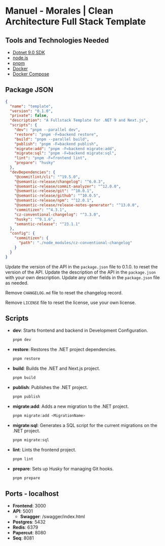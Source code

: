 # Manuel - Morales | Clean Architecture Full Stack Template

## Tools and Technologies Needed

- [Dotnet 9.0 SDK](https://dotnet.microsoft.com/download)
- [node.js](https://nodejs.org/en/)
- [pnpm](https://pnpm.io/)
- [Docker](https://www.docker.com/)
- [Docker Compose](https://docs.docker.com/compose/)

## Package JSON

```json
{
  "name": "template",
  "version": "0.1.0",
  "private": false,
  "description": "A Fullstack Template for .NET 9 and Next.js",
  "scripts": {
    "dev": "pnpm --parallel dev",
    "restore": "pnpm -F=backend restore",
    "build": "pnpm --parallel build",
    "publish": "pnpm -F=backend publish",
    "migrate:add": "pnpm -F=backend migrate:add",
    "migrate:sql": "pnpm -F=backend migrate:sql",
    "lint": "pnpm -F=frontend lint",
    "prepare": "husky"
  },
  "devDependencies": {
    "@commitlint/cli": "^19.5.0",
    "@semantic-release/changelog": "^6.0.3",
    "@semantic-release/commit-analyzer": "^12.0.0",
    "@semantic-release/git": "^10.0.1",
    "@semantic-release/github": "^10.0.5",
    "@semantic-release/npm": "^12.0.1",
    "@semantic-release/release-notes-generator": "^13.0.0",
    "commitizen": "^4.3.1",
    "cz-conventional-changelog": "^3.3.0",
    "husky": "^9.1.6",
    "semantic-release": "^23.1.1"
  },
  "config": {
    "commitizen": {
      "path": "./node_modules/cz-conventional-changelog"
    }
  }
}
```

Update the version of the API in the `package.json` file to 0.1.0. to reset the
version of the API. Update the description of the API in the `package.json` with
your own description. Update any other fields in the `package.json` file as
needed.

Remove `CHANGELOG.md` file to reset the changelog record.

Remove `LICENSE` file to reset the license, use your own license.

## Scripts

- **dev**: Starts frontend and backend in Development Configuration.

  ```sh
  pnpm dev
  ```

- **restore**: Restores the .NET project dependencies.

  ```sh
  pnpm restore
  ```

- **build**: Builds the .NET and Next.js project.

  ```sh
  pnpm build
  ```

- **publish**: Publishes the .NET project.

  ```sh
  pnpm publish
  ```

- **migrate:add**: Adds a new migration to the .NET project.

  ```sh
  pnpm migrate:add <MigrationName>
  ```

- **migrate:sql**: Generates a SQL script for the current migrations on the .NET
  project.

  ```sh
  pnpm migrate:sql
  ```

- **lint**: Lints the frontend project.

  ```sh
  pnpm lint
  ```

- **prepare**: Sets up Husky for managing Git hooks.

  ```sh
  pnpm prepare
  ```

## Ports - localhost

- **Frontend**: 3000
- **API**: 5001
  - **Swagger**: /swagger/index.html
- **Postgres**: 5432
- **Redis**: 6379
- **Papercut**: 8080
- **Seq**: 8081
